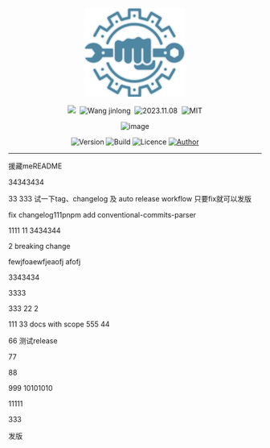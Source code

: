 <div>
  <p align="center">
    <img src="/images/logo.svg" alt="image" width="200" height="auto">
  </p>

  <p align="center">
    <a><img src="https://img.shields.io/badge/fssc--press-v1.10.5-blue?style=flat-square"></a>&nbsp;
    <a><img src="https://img.shields.io/badge/Author-Wang_jinlong-blue?style=flat-square" alt="Wang jinlong"></a>&nbsp;
    <a><img src="https://img.shields.io/badge/Build-2023.11.08-blue?style=flat-square" alt="2023.11.08"></a>&nbsp;
    <a><img src="https://img.shields.io/badge/Licence-MIT-blue?style=flat-square" alt="MIT"></a>
  </p>

</div>


<p align="center">
    <img src="/image/logo.svg" alt="image" width="200" height="auto">
</p>

<p align="center">
    <img alt="Version" src="https://img.shields.io/badge/Version-1.1.0--rb.0-black?labelColor=black&color=fec934">
    <img alt="Build" src="https://img.shields.io/badge/Build-2025.05.28-black?labelColor=black&color=fec934">
    <img alt="Licence" src="https://img.shields.io/badge/Licence-MIT-black?labelColor=black&color=fec934">
    <a href="https://github.com/EmirioBomb">
        <img src="https://img.shields.io/badge/Author-Emirio_Baan-black?labelColor=black&color=fec934" alt="Author" />
    </a>
</p>

---
援藏meREADME

34343434

33
333
试一下tag、changelog 及 auto release workflow
只要fix就可以发版

fix changelog111pnpm add conventional-commits-parser

1111
11
3434344

2
breaking change

fewjfoaewfjeaofj afofj

3343434

3333


333
22
2


111
33
docs with scope
555
44

66
测试release

77

88


999
10101010

11111

333

发版